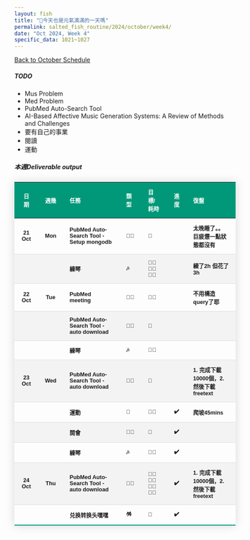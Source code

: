 ```yaml
---
layout: fish
title: "🎐今天也是元氣滿滿的一天嗎"
permalink: salted_fish_routine/2024/october/week4/
date: "Oct 2024, Week 4"
specific_data: 1021~1027
---
```



<a href="{{ '/salted_fish_routine/2024/october/' | relative_url }}">Back to October Schedule</a>

<style>
    /* table :is(td, th) {
  border: 1px solid black;
  padding: 0.3em;
} */

 table {
    width: 100%;
    border-collapse: collapse;
    margin: 25px 0;
    font-size: 0.9em;
    font-family: sans-serif;
    font-weight: bold;
    box-shadow: 0 0 20px rgba(0, 0, 0, 0.15);
 }
 
 table thead tr {
    background-color: #009879;
    color: #ffffff;
    text-align: left;
}

table th, table td {
     padding: 12px 15px;
}

table tbody tr {
    font-weight: bold;
    border-bottom: 1px solid #dddddd;
    cursor: grabbing;
}

table tbody tr:nth-of-type(even) {
    background-color: #f3f3f3;
}

table tbody tr:last-of-type {
    border-bottom: 2px solid #009879;
}

table tbody tr:hover {
    font-weight: bold;
    color: #009879;
}

/* thead:tr {
  background-color: transparent;
}

tbody tr:nth-child(even) {
  background-color: lightblue;
}
tbody tr:nth-child(odd) {
  background-color: lightgreen;
} */
</style>


##### TODO
 - Mus Problem
 - Med Problem
 - PubMed Auto-Search Tool  
 - AI-Based Affective Music Generation Systems: A Review of Methods and Challenges
 - 要有自己的事業
 - 閱讀
 - 運動



##### 本週Deliverable output

| **日期** | **週幾** | **任務**                                | **類型** | **目標/耗時** | **進度** | **復盤**                               |
| :------: | :------: | :-------------------------------------- | :------- | :------------ | :------: | :------------------------------------- |
|  21 Oct  |   Mon    | PubMed Auto-Search Tool - Setup mongodb | 👩‍🚀        | 🧊             |          | 太晚睡了。。巨疲憊一點狀態都沒有       |
|          |          | 練琴                                    | 🎶        | 🧊🧊🧊🧊🧊🧊        |          | 練了2h 但花了3h                        |
|  22 Oct  |   Tue    | PubMed meeting                          | 👩‍🚀        | 🧊🧊            |          | 不用構造query了耶                      |
|          |          | PubMed Auto-Search Tool - auto download | 👩‍🚀        | 🧊             |          |                                        |
|          |          | 練琴                                    | 🎶        | 🧊🧊            |          |                                        |
|  23 Oct  |   Wed    | PubMed Auto-Search Tool - auto download | 👩‍🚀        | 🧊             |          | 1. 完成下載10000個，2.然後下載freetext |
|          |          | 運動                                    | 💪        | 🧊🧊            |    ✔️     | 爬坡45mins                             |
|          |          | 開會                                    | 👩‍🚀        | 🫧             |    ✔️     |                                        |
|          |          | 練琴                                    | 🎶        | 🧊🧊            |    ✔️     |                                        |
|  24 Oct  |   Thu    | PubMed Auto-Search Tool - auto download | 👩‍🚀        | 🧊🧊🧊🧊🧊🧊🧊🧊      |    ✔️     | 1. 完成下載10000個，2.然後下載freetext |
|          |          | 兑换转换头嘿嘿                          | 🪅        | 🧊             |    ✔️     |                                        |